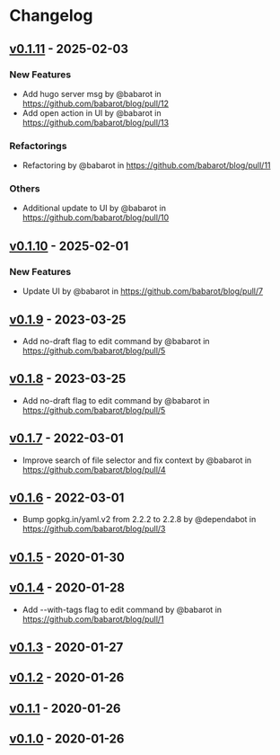 # Changelog

## [v0.1.11](https://github.com/babarot/blog/compare/v0.1.10...v0.1.11) - 2025-02-03
### New Features
- Add hugo server msg by @babarot in https://github.com/babarot/blog/pull/12
- Add open action in UI by @babarot in https://github.com/babarot/blog/pull/13
### Refactorings
- Refactoring by @babarot in https://github.com/babarot/blog/pull/11
### Others
- Additional update to UI by @babarot in https://github.com/babarot/blog/pull/10

## [v0.1.10](https://github.com/babarot/blog/compare/v0.1.9...v0.1.10) - 2025-02-01
### New Features
- Update UI by @babarot in https://github.com/babarot/blog/pull/7

## [v0.1.9](https://github.com/babarot/blog/compare/v0.1.7...v0.1.9) - 2023-03-25
- Add no-draft flag to edit command by @babarot in https://github.com/babarot/blog/pull/5

## [v0.1.8](https://github.com/babarot/blog/compare/v0.1.7...v0.1.8) - 2023-03-25
- Add no-draft flag to edit command by @babarot in https://github.com/babarot/blog/pull/5

## [v0.1.7](https://github.com/babarot/blog/compare/v0.1.6...v0.1.7) - 2022-03-01
- Improve search of file selector and fix context by @babarot in https://github.com/babarot/blog/pull/4

## [v0.1.6](https://github.com/babarot/blog/compare/v0.1.5...v0.1.6) - 2022-03-01
- Bump gopkg.in/yaml.v2 from 2.2.2 to 2.2.8 by @dependabot in https://github.com/babarot/blog/pull/3

## [v0.1.5](https://github.com/babarot/blog/compare/v0.1.4...v0.1.5) - 2020-01-30

## [v0.1.4](https://github.com/babarot/blog/compare/v0.1.3...v0.1.4) - 2020-01-28
- Add --with-tags flag to edit command by @babarot in https://github.com/babarot/blog/pull/1

## [v0.1.3](https://github.com/babarot/blog/compare/v0.1.2...v0.1.3) - 2020-01-27

## [v0.1.2](https://github.com/babarot/blog/compare/v0.1.1...v0.1.2) - 2020-01-26

## [v0.1.1](https://github.com/babarot/blog/compare/v0.1.0...v0.1.1) - 2020-01-26

## [v0.1.0](https://github.com/babarot/blog/commits/v0.1.0) - 2020-01-26
